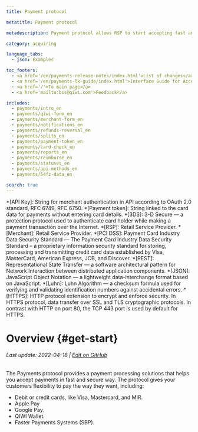 ```yaml
---
title: Payment protocol

metatitle: Payment protocol

metadescription: Payment protocol allows RSP to start accepting fast and secure payments from their customers' credit cards.

category: acquiring

language_tabs:
  - json: Examples

toc_footers:
  - <a href='/en/payments-release-notes/index.html'>List of changes</a>
  - <a href='/en/payments-lk-guide/index.html'>Interface Guide for Account Profile</a>
  - <a href='/'>To main page</a>
  - <a href='mailto:bss@qiwi.com'>Feedback</a>

includes:
  - payments/intro_en
  - payments/qiwi-form_en
  - payments/merchant-form_en
  - payments/notifications_en
  - payments/refunds-reversal_en
  - payments/splits_en
  - payments/payment-token_en
  - payments/card-check_en
  - payments/reports_en
  - payments/reimburse_en
  - payments/statuses_en
  - payments/api-methods_en
  - payments/54fz-data_en

search: true
---
```


 *[API Key]: String for merchant authentication in API according to OAuth 2.0 standard, RFC 6749, RFC 6750.
 *[Payment token]: String linked to the card data for payments without entering card details.
*[3DS]: 3-D Secure — a protection protocol used to authenticate card holder while making a payment transaction over the Internet.
*[RSP]: Retail Service Provider.
*[Merchant]: Retail Service Provider.
*[PCI DSS]: Payment Card Industry Data Security Standard — The Payment Card Industry Data Security Standard – a proprietary information security standard for storing, processing and transmitting credit card data established by Visa, MasterCard, American Express, JCB, and Discover.
*[REST]: Representational State Transfer — a software architectural pattern for Network Interaction between distributed application components.
*[JSON]: JavaScript Object Notation — a lightweight data-interchange format based on JavaScript.
*[Luhn]: Luhn Algorithm — a checksum formula used for verifying and validating identification numbers against accidental errors.
*[HTTPS]: HTTP protocol extension to encrypt and enforce security. In HTTPS protocol, data transfer over SSL and TLS cryptographic protocols. In contrast with HTTP on port 80, the TCP 443 port is used by default for HTTPS.

# Overview {#get-start}

###### Last update: 2022-04-18 | [Edit on GitHub](https://github.com/QIWI-API/payments-docs/)

The Payments protocol provides a payment processing solutions that helps you accept payments in fast and secure way. The protocol gives your customers flexibility to pay the way they want, including:

* Debit or credit cards, like Visa, Mastercard, and MIR.
* Apple Pay
* Google Pay.
* QIWI Wallet.
* Faster Payments Systems (SBP).
